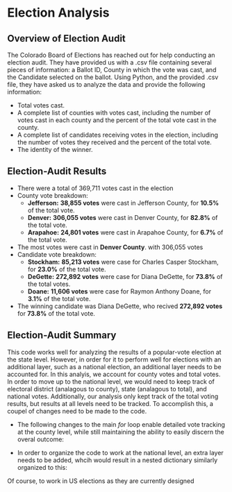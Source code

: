 # Election Analysis

## Overview of Election Audit

The Colorado Board of Elections has reached out for help conducting an election audit. They have provided us with a .csv file containing several pieces of information: a Ballot ID, County in which the vote was cast, and the Candidate selected on the ballot. Using Python, and the provided .csv file, they have asked us to analyze the data and provide the following information:

 - Total votes cast.
 - A complete list of counties with votes cast, including the number of votes cast in each county and the percent of the total vote cast in the county.
 - A complete list of candidates receiving votes in the election, including the number of votes they received and the percent of the total vote.
- The identity of the winner.

## Election-Audit Results

- There were a total of 369,711 votes cast in the election
- County vote breakdown:
    -  **Jefferson:** **38,855 votes** were cast in Jefferson County, for **10.5%** of the total vote.
    - **Denver:** **306,055 votes** were cast in Denver County, for **82.8%** of the total vote.
    - **Arapahoe:** **24,801 votes** were cast in Arapahoe County, for **6.7%** of the total vote.
- The most votes were cast in **Denver County**. with 306,055 votes
- Candidate vote breakdown:
    - **Stockham:** **85,213 votes** were case for Charles Casper Stockham, for **23.0%** of the total vote.
    - **DeGette:** **272,892 votes** were case for Diana DeGette, for **73.8%** of the total votes.
    - **Doane:** **11,606 votes** were case for Raymon Anthony Doane, for **3.1%** of the total vote.
- The winning candidate was Diana DeGette, who recived **272,892 votes** for **73.8%** of the total vote.

## Election-Audit Summary

This code works well for analyzing the results of a popular-vote election at the state level. However, in order for it to perform well for elections with an additional layer, such as a national election, an additional layer needs to be accounted for. In this analyis, we account for county votes and total votes. In order to move up to the national level, we would need to keep track of electoral district (analagous to county), state (analagous to total), and national votes. Additionally, our analysis only kept track of the total voting results, but results at all levels need to be tracked. To accomplish this, a coupel of changes need to be made to the code.

- The following changes to the main *for* loop enable detailed vote tracking at the county level, while still maintaining the ability to easily discern the overal outcome:




- In order to organize the code to work at the national level, an extra layer needs to be added, whcih would result in a nested dictionary similarly organized to this:



Of course, to work in US elections as they are currently designed 

